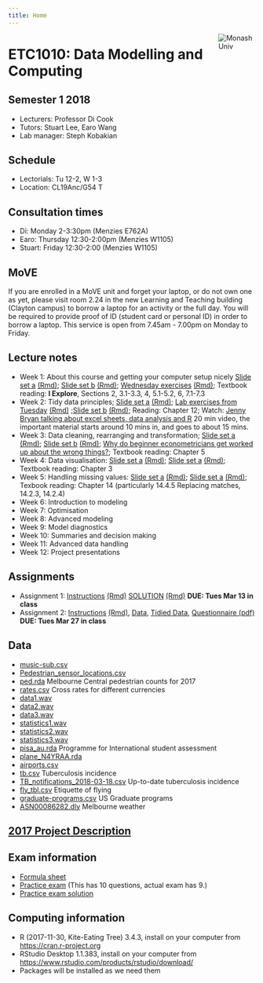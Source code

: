 ```yaml
---
title: Home
---
```


[<img src="img/M.png" style="max-width:15%;min-width:40px;float:right;" alt="Monash Univ" />](https://monash.edu)

# ETC1010: Data Modelling and Computing

## Semester 1 2018

- Lecturers: Professor Di Cook 
- Tutors: Stuart Lee, Earo Wang
- Lab manager: Steph Kobakian

## Schedule

- Lectorials: Tu 12-2, W 1-3 
- Location: CL19Anc/G54 T

## Consultation times

- Di: Monday 2-3:30pm (Menzies E762A)
- Earo: Thursday 12:30-2:00pm (Menzies W1105)
- Stuart: Friday 12:30-2:00 (Menzies W1105)

## MoVE

If you are enrolled in a MoVE unit and forget your laptop, or do not own one as yet, please visit room 2.24 in the new Learning and Teaching building (Clayton campus) to borrow a laptop for an activity or the full day. You will be required to provide proof of ID (student card or personal ID) in order to borrow a laptop. This service is open from 7.45am - 7.00pm on Monday to Friday.

## Lecture notes

- Week 1: About this course and getting your computer setup nicely [Slide set a](https://ebsmonash.shinyapps.io/lecture1a_intro/) [(Rmd)](lectures/lecture1a/lecture1a_intro.Rmd); [Slide set b](https://ebsmonash.shinyapps.io/lecture1b_intro/) [(Rmd)](lectures/lecture1b/lecture1b_intro.Rmd); [Wednesday exercises](https://ebsmonash.shinyapps.io/lecture1c_intro/) [(Rmd)](lectures/lecture1c/lecture1c_intro.Rmd); Textbook reading: __I Explore__, Sections 2, 3.1-3.3, 4, 5.1-5.2, 6, 7.1-7.3
- Week 2: Tidy data principles; [Slide set a](https://ebsmonash.shinyapps.io/lecture2a_tidydata/) [(Rmd)](lectures/lecture2a/lecture2a_tidydata.Rmd); [Lab exercises from Tuesday](lectures/Lab_exercises_week-2.html) [(Rmd)](lectures/Lab_exercises_week-2.Rmd) ;[Slide set b](https://ebsmonash.shinyapps.io/lecture2b_tidydata/) [(Rmd)](lectures/lecture2b/lecture2b_tidydata.Rmd); Reading: Chapter 12; Watch: [Jenny Bryan talking about excel sheets, data analysis and R](https://channel9.msdn.com/Events/useR-international-R-User-conference/useR2016/jailbreakr-Get-out-of-Excel-free) 20 min video, the important material starts around 10 mins in, and goes to about 15 mins.
- Week 3: Data cleaning, rearranging and transformation; [Slide set a](https://ebsmonash.shinyapps.io/lecture3a_wrangling/) [(Rmd)](lectures/lecture3a/lecture3a_wrangling.Rmd); [Slide set b](https://ebsmonash.shinyapps.io/lecture3b_wrangling/) [(Rmd)](lectures/lecture3b/lecture3b_wrangling.Rmd); [Why do beginner econometricians get worked up about the wrong things?](http://worthwhile.typepad.com/worthwhile_canadian_initi/2014/03/why-do-people-get-so-worked-about-linear-probability-models.html); Textbook reading: Chapter 5
- Week 4: Data visualisation: [Slide set a](https://ebsmonash.shinyapps.io/lecture4a_visualisation/) [(Rmd)](lectures/lecture4a/lecture4a_visualisation.Rmd); [Slide set a](https://ebsmonash.shinyapps.io/lecture4b_visualisation/) [(Rmd)](lectures/lecture4b/lecture4b_visualisation.Rmd); Textbook reading: Chapter 3
- Week 5: Handling missing values: [Slide set a](https://ebsmonash.shinyapps.io/lecture5a_missings/) [(Rmd)](lectures/lecture5a/lecture5a_missings.Rmd); [Slide set a](https://ebsmonash.shinyapps.io/lecture5b_recap/) [(Rmd)](lectures/lecture5b/lecture5b_recap.Rmd); Texbook reading: Chapter 14 (particularly 14.4.5 Replacing matches, 14.2.3, 14.2.4)
- Week 6: Introduction to modeling
- Week 7: Optimisation 
- Week 8: Advanced modeling
- Week 9: Model diagnostics
- Week 10: Summaries and decision making
- Week 11: Advanced data handling
- Week 12: Project presentations

## Assignments

- Assignment 1: [Instructions](assignments/assignment1.html) [(Rmd)](assignments/assignment1.Rmd) [SOLUTION](assignments/assignment1_solution.html) [(Rmd)](assignments/assignment1_solution.Rmd) **DUE: Tues Mar 13 in class**
- Assignment 2: [Instructions](assignments/assignment2.html) [(Rmd)](assignments/assignment2.Rmd), [Data](assignments/data/survey.csv), [Tidied Data](assignments/data/survey_tidy.csv), [Questionnaire (pdf)](assignments/class_survey.pdf)  **DUE: Tues Mar 27 in class**

<!--
- [Peer evaluation assignments](assignments/assignment_marking.csv) This is the team's assignment that you should evaluate, on reproducing and explanations. Enter your feedback in the "Assignment 1 peer evaluation" on ED. ([Data if you need a copy](assignments/data/WebAirport_FY_1986-2017.xls))
- You can download the Rmd and html for your evaluation here:
    - 5T: [Rmd](assignments/assigment1_submissions/5T/5T.Rmd) [html](assignments/assigment1_submissions/5T/5T.html)
    - BBC: [Rmd](assignments/assigment1_submissions/BBC/BBC.Rmd) [html](assignments/assigment1_submissions/BBC/BBC.html)
    - Black_4: [Rmd](assignments/assigment1_submissions/Black_4/Black_4.Rmd) [html](assignments/assigment1_submissions/Black_4/Black_4.html)
    - CJ: [Rmd](assignments/assigment1_submissions/CJ/CJ.Rmd) [html](assignments/assigment1_submissions/CJ/CJ.html)
    - Data Lads: [Rmd](assignments/assigment1_submissions/Data Lads/Data Lads.Rmd) [html](assignments/assigment1_submissions/Data Lads/Data Lads.html)
    - DQ: [Rmd](assignments/assigment1_submissions/DQ/DQ.Rmd)
    - ETC1010: [Rmd](assignments/assigment1_submissions/ETC1010/ETC1010.Rmd) [html](assignments/assigment1_submissions/ETC1010/ETC1010.html)
    - Group One: [Rmd](assignments/assigment1_submissions/Group One/Group_One.Rmd) [html](assignments/assigment1_submissions/Group One/Group_One.html)
    - Group1: [Rmd](assignments/assigment1_submissions/Group1/Group1.Rmd)
    - Group5: [Rmd](assignments/assigment1_submissions/Group5/Group5.Rmd) [html](assignments/assigment1_submissions/Group5/Group5.html)
    - GuangZongYaoZu: [Rmd](assignments/assigment1_submissions/GuangZongYaoZu/GuangZongYaoZu.Rmd) [html](assignments/assigment1_submissions/GuangZongYaoZu/GuangZongYaoZu.html)
    - KatTim: [Rmd](assignments/assigment1_submissions/KatTim/KatTim.Rmd) [html](assignments/assigment1_submissions/KatTim/KatTim.html)
    - LSE(Little_Salt_Egg): [Rmd](assignments/assigment1_submissions/LSE(Little_Salt_Egg)/LSE(Little_Salt_Egg).Rmd) [html](assignments/assigment1_submissions/LSE(Little_Salt_Egg)/LSE_Little_Salt_Egg_.html)
    - MNS2: [Rmd](assignments/assigment1_submissions/MNS2/MNS2.Rmd) [html](assignments/assigment1_submissions/MNS2/MNS2.html)
    - Raymond & Co.: [Rmd](assignments/assigment1_submissions/Raymond & Co./Raymond & Co..Rmd) [html](assignments/assigment1_submissions/Raymond & Co./Raymond & Co..html)
    - Table 8: [Rmd](assignments/assigment1_submissions/Table 8/Table 8.Rmd) [html](assignments/assigment1_submissions/Table 8/Table 8.html)
    - THE MARKDOWN MATES: [Rmd](assignments/assigment1_submissions/THE MARKDOWN MATES/THE MARKDOWN MATES.Rmd) [html](assignments/assigment1_submissions/THE MARKDOWN MATES/THE MARKDOWN MATES.html)
    - The_Ems: [Rmd](assignments/assigment1_submissions/The_Ems/The_Ems.Rmd) [html](assignments/assigment1_submissions/The_Ems/The_Ems.html)
    - The_Pirates: [Rmd](assignments/assigment1_submissions/The_Pirates/The_Pirates.Rmd) [html](assignments/assigment1_submissions/The_Pirates/The_Pirates.html)
    - YES: [Rmd](assignments/assigment1_submissions/YES/YES.Rmd) [html](assignments/assigment1_submissions/YES/YES.html)
-->   

## Data 

- [music-sub.csv](http://dmac.netlify.com/lectures/data/music-sub.csv)
- [Pedestrian_sensor_locations.csv](http://dmac.netlify.com/lectures/data/Pedestrian_sensor_locations.csv)
- [ped.rda](http://dmac.netlify.com/lectures/data/ped.rda) Melbourne Central pedestrian counts for 2017
- [rates.csv](http://dmac.netlify.com/lectures/data/rates.csv) Cross rates for different currencies
- [data1.wav](http://dmac.netlify.com/lectures/data/data1.wav)
- [data2.wav](http://dmac.netlify.com/lectures/data/data2.wav)
- [data3.wav](http://dmac.netlify.com/lectures/data/data3.wav)
- [statistics1.wav](http://dmac.netlify.com/lectures/data/statistics1.wav)
- [statistics2.wav](http://dmac.netlify.com/lectures/data/statistics2.wav)
- [statistics3.wav](http://dmac.netlify.com/lectures/data/statistics3.wav)
- [pisa_au.rda](http://dmac.netlify.com/lectures/data/pisa_au.rda) Programme for International student assessment
- [plane_N4YRAA.rda](http://dmac.netlify.com/lectures/data/plane_N4YRAA.rda)
- [airports.csv](http://dmac.netlify.com/lectures/data/airports.csv)
- [tb.csv](http://dmac.netlify.com/lectures/data/tb.csv) Tuberculosis incidence
- [TB_notifications_2018-03-18.csv](http://dmac.netlify.com/lectures/data/TB_notifications_2018-03-18.csv) Up-to-date tuberculosis incidence
- [fly_tbl.csv](http://dmac.netlify.com/lectures/data/fly_tbl.csv) Etiquette of flying
- [graduate-programs.csv](http://dmac.netlify.com/lectures/data/graduate-programs.csv) US Graduate programs 
- [ASN00086282.dly](http://dmac.netlify.com/lectures/data/ASN00086282.dly) Melbourne weather


## [2017 Project Description](project/project-ETC1010.pdf) 


## Exam information

- [Formula sheet](lectures/ETC1010_FORMULA_SHEET.pdf)
- [Practice exam](exam/practice_exam2017.pdf) (This has 10 questions, actual exam has 9.)
- [Practice exam solution](exam/practice_exam2017_solution.pdf)

## Computing information

- R (2017-11-30, Kite-Eating Tree) 3.4.3, install on your computer from https://cran.r-project.org
- RStudio Desktop 1.1.383, install on your computer from https://www.rstudio.com/products/rstudio/download/
- Packages will be installed as we need them
